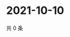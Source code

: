# 2021-10-10

共 0 条

<!-- BEGIN WEIBO -->
<!-- 最后更新时间 Sun Oct 10 2021 03:06:39 GMT+0800 (China Standard Time) -->

<!-- END WEIBO -->
